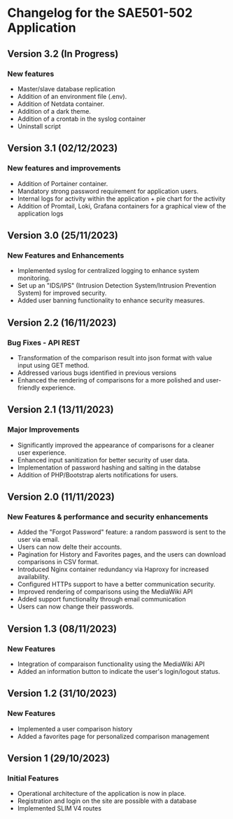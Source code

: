 # Changelog for the SAE501-502 Application

## Version 3.2 (In Progress)

### New features

- Master/slave database replication
- Addition of an environment file (.env).
- Addition of Netdata container.
- Addition of a dark theme.
- Addition of a crontab in the syslog container
- Uninstall script

## Version 3.1 (02/12/2023)

### New features and improvements

- Addition of Portainer container.
- Mandatory strong password requirement for application users.
- Internal logs for activity within the application + pie chart for the activity
- Addition of Promtail, Loki, Grafana containers for a graphical view of the application logs

## Version 3.0 (25/11/2023)

### New Features and Enhancements

- Implemented syslog for centralized logging to enhance system monitoring.
- Set up an "IDS/IPS" (Intrusion Detection System/Intrusion Prevention System) for improved security.
- Added user banning functionality to enhance security measures.

## Version 2.2 (16/11/2023)

### Bug Fixes - API REST 

- Transformation of the comparison result into json format with value input using GET method.
- Addressed various bugs identified in previous versions
- Enhanced the rendering of comparisons for a more polished and user-friendly experience.

## Version 2.1 (13/11/2023)

### Major Improvements

- Significantly improved the appearance of comparisons for a cleaner user experience.
- Enhanced input sanitization for better security of user data.
- Implementation of password hashing and salting in the databse
- Addition of PHP/Bootstrap alerts notifications for users.

## Version 2.0 (11/11/2023)

### New Features & performance and security enhancements

- Added the "Forgot Password" feature: a random password is sent to the user via email.
- Users can now delte their accounts.
- Pagination for History and Favorites pages, and the users can download comparisons in CSV format.
- Introduced Nginx container redundancy via Haproxy for increased availability.
- Configured HTTPs support to have a better communication security.
- Improved rendering of comparisons using the MediaWiki API
- Added support functionality through email communication
- Users can now change their passwords.

## Version 1.3 (08/11/2023)

### New Features

- Integration of comparaison functionality using the MediaWiki API
- Added an information button to indicate the user's login/logout status.

## Version 1.2 (31/10/2023)

### New Features

- Implemented a user comparison history
- Added a favorites page for personalized comparison management

## Version 1 (29/10/2023)

### Initial Features

- Operational architecture of the application is now in place.
- Registration and login on the site are possible with a database
- Implemented SLIM V4 routes
